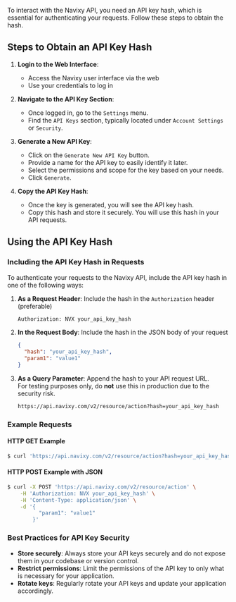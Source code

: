 
To interact with the Navixy API, you need an API key hash, which is essential for authenticating your requests. Follow these steps to obtain the hash.

## Steps to Obtain an API Key Hash

1. **Login to the Web Interface**:
    - Access the Navixy user interface via the web
    - Use your credentials to log in

2. **Navigate to the API Key Section**:
    - Once logged in, go to the `Settings` menu.
    - Find the `API Keys` section, typically located under `Account Settings` or `Security`.

3. **Generate a New API Key**:
    - Click on the `Generate New API Key` button.
    - Provide a name for the API key to easily identify it later.
    - Select the permissions and scope for the key based on your needs.
    - Click `Generate`.

4. **Copy the API Key Hash**:
    - Once the key is generated, you will see the API key hash.
    - Copy this hash and store it securely. You will use this hash in your API requests.

## Using the API Key Hash

### Including the API Key Hash in Requests

To authenticate your requests to the Navixy API, include the API key hash in one of the following ways:

1. **As a Request Header**: Include the hash in the `Authorization` header (preferable)
   ```sh
   Authorization: NVX your_api_key_hash
   ```

2. **In the Request Body**: Include the hash in the JSON body of your request
   ```json
   {
     "hash": "your_api_key_hash",
     "param1": "value1"
   }
   ```

3. **As a Query Parameter**: Append the hash to your API request URL.<br/>
   For testing purposes only, do **not** use this in production due to the security risk.
   ```sh
   https://api.navixy.com/v2/resource/action?hash=your_api_key_hash
   ```

### Example Requests

#### HTTP GET Example

```sh
$ curl 'https://api.navixy.com/v2/resource/action?hash=your_api_key_hash'
```

#### HTTP POST Example with JSON

```sh
$ curl -X POST 'https://api.navixy.com/v2/resource/action' \
    -H 'Authorization: NVX your_api_key_hash' \
    -H 'Content-Type: application/json' \
    -d '{
          "param1": "value1"
        }'
```

### Best Practices for API Key Security

- **Store securely**: Always store your API keys securely and do not expose them in your codebase or version control.
- **Restrict permissions**: Limit the permissions of the API key to only what is necessary for your application.
- **Rotate keys**: Regularly rotate your API keys and update your application accordingly.
